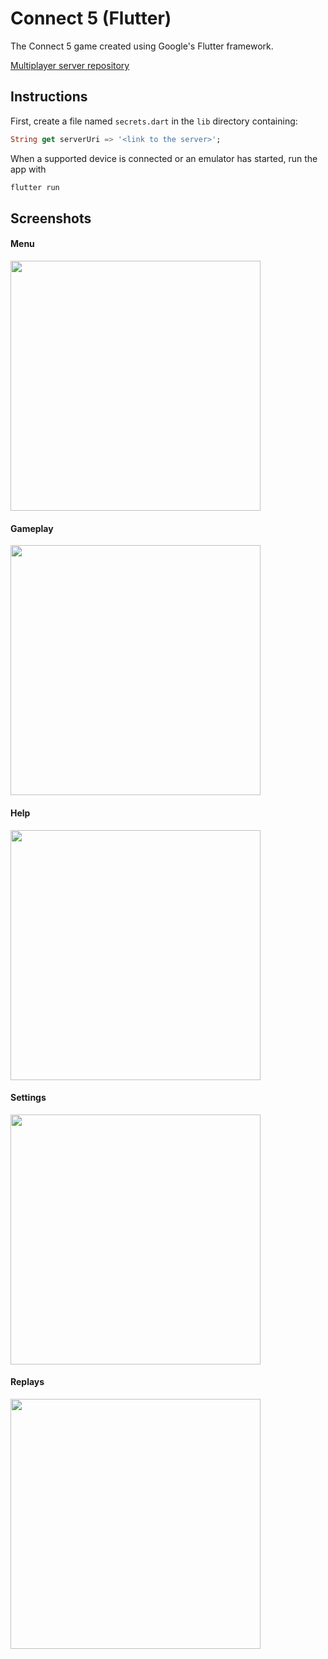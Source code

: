 # Connect 5 (Flutter)
The Connect 5 game created using Google's Flutter framework.

[Multiplayer server repository](https://github.com/PeterKeDer/connect-5-server)

## Instructions

First, create a file named `secrets.dart` in the `lib` directory containing:
```dart
String get serverUri => '<link to the server>';
```

When a supported device is connected or an emulator has started, run the app with
```sh
flutter run
```

## Screenshots

#### Menu
<img src="screenshots/ss_menu.jpg" width="400" />

#### Gameplay
<img src="screenshots/ss_game.jpg" width="400" />

#### Help
<img src="screenshots/ss_help.jpg" width="400" />

#### Settings
<img src="screenshots/ss_settings.jpg" width="400" />

#### Replays
<img src="screenshots/ss_replays.jpg" width="400" />
